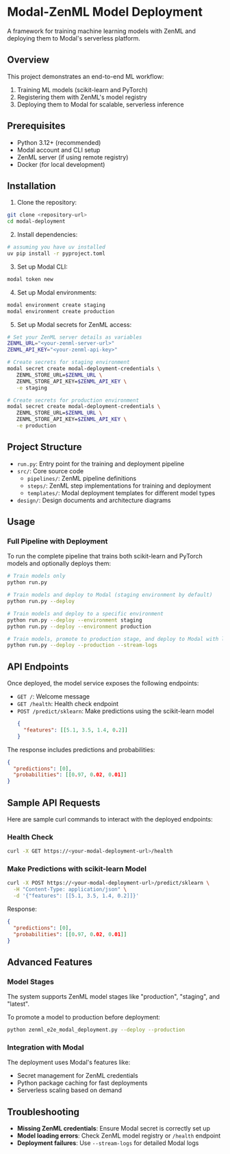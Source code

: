 # Modal-ZenML Model Deployment

A framework for training machine learning models with ZenML and deploying them to Modal's serverless platform.

## Overview

This project demonstrates an end-to-end ML workflow:

1. Training ML models (scikit-learn and PyTorch)
2. Registering them with ZenML's model registry
3. Deploying them to Modal for scalable, serverless inference

## Prerequisites

- Python 3.12+ (recommended)
- Modal account and CLI setup
- ZenML server (if using remote registry)
- Docker (for local development)

## Installation

1. Clone the repository:
```bash
git clone <repository-url>
cd modal-deployment
```

2. Install dependencies:
```bash
# assuming you have uv installed
uv pip install -r pyproject.toml
```

3. Set up Modal CLI:
```bash
modal token new
```

4. Set up Modal environments:
```bash
modal environment create staging
modal environment create production
```

5. Set up Modal secrets for ZenML access:
```bash
# Set your ZenML server details as variables
ZENML_URL="<your-zenml-server-url>"
ZENML_API_KEY="<your-zenml-api-key>"

# Create secrets for staging environment
modal secret create modal-deployment-credentials \
   ZENML_STORE_URL=$ZENML_URL \
   ZENML_STORE_API_KEY=$ZENML_API_KEY \
   -e staging

# Create secrets for production environment
modal secret create modal-deployment-credentials \
   ZENML_STORE_URL=$ZENML_URL \
   ZENML_STORE_API_KEY=$ZENML_API_KEY \
   -e production
```

## Project Structure

- `run.py`: Entry point for the training and deployment pipeline
- `src/`: Core source code
  - `pipelines/`: ZenML pipeline definitions
  - `steps/`: ZenML step implementations for training and deployment
  - `templates/`: Modal deployment templates for different model types
- `design/`: Design documents and architecture diagrams

## Usage

### Full Pipeline with Deployment

To run the complete pipeline that trains both scikit-learn and PyTorch models and optionally deploys them:

```bash
# Train models only
python run.py

# Train models and deploy to Modal (staging environment by default)
python run.py --deploy

# Train models and deploy to a specific environment
python run.py --deploy --environment staging
python run.py --deploy --environment production

# Train models, promote to production stage, and deploy to Modal with logs
python run.py --deploy --production --stream-logs
```

## API Endpoints

Once deployed, the model service exposes the following endpoints:

- `GET /`: Welcome message
- `GET /health`: Health check endpoint
- `POST /predict/sklearn`: Make predictions using the scikit-learn model
  ```json
  {
    "features": [[5.1, 3.5, 1.4, 0.2]]
  }
  ```

The response includes predictions and probabilities:
```json
{
  "predictions": [0],
  "probabilities": [[0.97, 0.02, 0.01]]
}
```

## Sample API Requests

Here are sample curl commands to interact with the deployed endpoints:

### Health Check
```bash
curl -X GET https://<your-modal-deployment-url>/health
```

### Make Predictions with scikit-learn Model
```bash
curl -X POST https://<your-modal-deployment-url>/predict/sklearn \
  -H "Content-Type: application/json" \
  -d '{"features": [[5.1, 3.5, 1.4, 0.2]]}'
```

Response:
```json
{
  "predictions": [0],
  "probabilities": [[0.97, 0.02, 0.01]]
}
```

## Advanced Features

### Model Stages

The system supports ZenML model stages like "production", "staging", and "latest".

To promote a model to production before deployment:

```bash
python zenml_e2e_modal_deployment.py --deploy --production
```

### Integration with Modal

The deployment uses Modal's features like:
- Secret management for ZenML credentials
- Python package caching for fast deployments
- Serverless scaling based on demand

## Troubleshooting

- **Missing ZenML credentials**: Ensure Modal secret is correctly set up
- **Model loading errors**: Check ZenML model registry or `/health` endpoint
- **Deployment failures**: Use `--stream-logs` for detailed Modal logs
